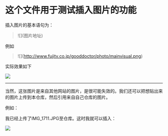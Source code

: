 # 这个文件用于测试插入图片的功能

插入图片的基本语句为：

>\!\[]\(图片地址)

例如

>\!\[]\(http://www.fujitv.co.jp/gooddoctor/photo/mainvisual.png)

实际效果如下

![](http://www.fujitv.co.jp/gooddoctor/photo/mainvisual.png)

---

当然，这张图片是来自其他网站的图片，是很可能失效的。我们还可以把想贴出来的图片上传到本仓库，然后引用来自自己仓库的图片。

例如：

我已经上传了IMG_1711.JPG至仓库。这时我就可以插入：

![](https://github.com/BeefZong/BLOG0/blob/raw/master/IMG_1711.JPG)


